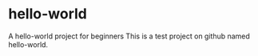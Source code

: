 # hello-world
A hello-world project for beginners
This is a test project on github named hello-world.
